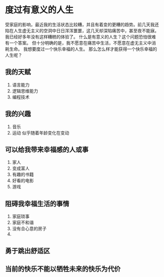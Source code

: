 # 度过有意义的人生
受家庭的影响，最近我的生活状态比较糟，并且有着变的更糟的趋势。前几天我还陷在人生虚无主义的空洞中日日浑浑噩噩，这几天却深陷痛苦中，甚至夜不能寐。我已经好多年没有这样糟糕的体验了。
什么是有意义的人生？这个问题恐怕很难有一个答案。
但十分明确的是，我不愿意在痛苦中生活，不愿意在虚无主义中消耗生命。
我想要度过一个快乐幸福的人生。
那么怎么样才能获得一个快乐幸福的人生呢？

## 我的天赋
1. 语言能力
2. 逻辑思维能力
3. 编程技术
## 我的兴趣
1. 音乐
2. 运动
似乎随着年龄变化在变动
## 可以给我带来幸福感的人或事
1. 家人
2. 变成富人
3. 有趣的书籍
4. 好看的电影
5. 游戏

## 阻碍我幸福生活的事情
1. 家庭琐事
2. 家庭不和谐
3. 没有合心意的房子
4. 
## 勇于跳出舒适区
## 当前的快乐不能以牺牲未来的快乐为代价
